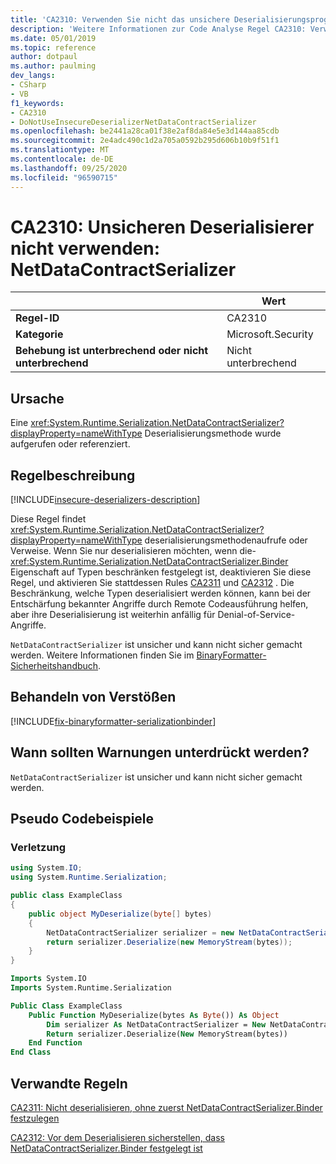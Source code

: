 ```yaml
---
title: 'CA2310: Verwenden Sie nicht das unsichere Deserialisierungsprogramm NetDataContractSerializer (Code Analyse).'
description: 'Weitere Informationen zur Code Analyse Regel CA2310: Verwenden Sie nicht den unsicheren Deserialisierer NetDataContractSerializer.'
ms.date: 05/01/2019
ms.topic: reference
author: dotpaul
ms.author: paulming
dev_langs:
- CSharp
- VB
f1_keywords:
- CA2310
- DoNotUseInsecureDeserializerNetDataContractSerializer
ms.openlocfilehash: be2441a28ca01f38e2af8da84e5e3d144aa85cdb
ms.sourcegitcommit: 2e4adc490c1d2a705a0592b295d606b10b9f51f1
ms.translationtype: MT
ms.contentlocale: de-DE
ms.lasthandoff: 09/25/2020
ms.locfileid: "96590715"
---
```

# <a name="ca2310-do-not-use-insecure-deserializer-netdatacontractserializer"></a>CA2310: Unsicheren Deserialisierer nicht verwenden: NetDataContractSerializer

| | Wert |
|-|-|
| **Regel-ID** |CA2310|
| **Kategorie** |Microsoft.Security|
| **Behebung ist unterbrechend oder nicht unterbrechend** |Nicht unterbrechend|

## <a name="cause"></a>Ursache

Eine <xref:System.Runtime.Serialization.NetDataContractSerializer?displayProperty=nameWithType> Deserialisierungsmethode wurde aufgerufen oder referenziert.

## <a name="rule-description"></a>Regelbeschreibung

[!INCLUDE[insecure-deserializers-description](~/includes/code-analysis/insecure-deserializers-description.md)]

Diese Regel findet <xref:System.Runtime.Serialization.NetDataContractSerializer?displayProperty=nameWithType> deserialisierungsmethodenaufrufe oder Verweise. Wenn Sie nur deserialisieren möchten, wenn die- <xref:System.Runtime.Serialization.NetDataContractSerializer.Binder> Eigenschaft auf Typen beschränken festgelegt ist, deaktivieren Sie diese Regel, und aktivieren Sie stattdessen Rules [CA2311](ca2311.md) und [CA2312](ca2312.md) . Die Beschränkung, welche Typen deserialisiert werden können, kann bei der Entschärfung bekannter Angriffe durch Remote Codeausführung helfen, aber ihre Deserialisierung ist weiterhin anfällig für Denial-of-Service-Angriffe.

`NetDataContractSerializer` ist unsicher und kann nicht sicher gemacht werden. Weitere Informationen finden Sie im [BinaryFormatter-Sicherheitshandbuch](../../../standard/serialization/binaryformatter-security-guide.md).

## <a name="how-to-fix-violations"></a>Behandeln von Verstößen

[!INCLUDE[fix-binaryformatter-serializationbinder](~/includes/code-analysis/fix-binaryformatter-serializationbinder.md)]

## <a name="when-to-suppress-warnings"></a>Wann sollten Warnungen unterdrückt werden?

`NetDataContractSerializer` ist unsicher und kann nicht sicher gemacht werden.

## <a name="pseudo-code-examples"></a>Pseudo Codebeispiele

### <a name="violation"></a>Verletzung

```csharp
using System.IO;
using System.Runtime.Serialization;

public class ExampleClass
{
    public object MyDeserialize(byte[] bytes)
    {
        NetDataContractSerializer serializer = new NetDataContractSerializer();
        return serializer.Deserialize(new MemoryStream(bytes));
    }
}
```

```vb
Imports System.IO
Imports System.Runtime.Serialization

Public Class ExampleClass
    Public Function MyDeserialize(bytes As Byte()) As Object
        Dim serializer As NetDataContractSerializer = New NetDataContractSerializer()
        Return serializer.Deserialize(New MemoryStream(bytes))
    End Function
End Class
```

## <a name="related-rules"></a>Verwandte Regeln

[CA2311: Nicht deserialisieren, ohne zuerst NetDataContractSerializer.Binder festzulegen](ca2311.md)

[CA2312: Vor dem Deserialisieren sicherstellen, dass NetDataContractSerializer.Binder festgelegt ist](ca2312.md)
